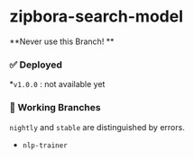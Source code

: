 # zipbora-search-model

**Never use this Branch! **


### ✅ Deployed

*`v1.0.0` : not available yet

### 🚸 Working Branches 

`nightly` and `stable` are distinguished by errors. 

* `nlp-trainer`
